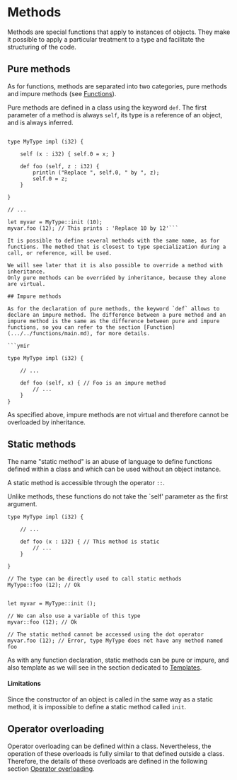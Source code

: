 # Methods

Methods are special functions that apply to instances of objects. They make it possible to apply a particular treatment to a type and facilitate the structuring of the code.

## Pure methods

As for functions, methods are separated into two categories, pure methods and impure methods (see [Functions](.../../functions/main.md)).

Pure methods are defined in a class using the keyword `def`. The first parameter of a method is always `self`, its type is a reference of an object, and is always inferred.

```ymir

type MyType impl (i32) {

	self (x : i32) { self.0 = x; }
	
	def foo (self, z : i32) {
		println ("Replace ", self.0, " by ", z);
		self.0 = z;
	}

}

// ...

let myvar = MyType::init (10);
myvar.foo (12); // This prints : 'Replace 10 by 12'```

It is possible to define several methods with the same name, as for functions. The method that is closest to type specialization during a call, or reference, will be used.

We will see later that it is also possible to override a method with inheritance.
Only pure methods can be overrided by inheritance, because they alone are virtual.

## Impure methods

As for the declaration of pure methods, the keyword `def` allows to declare an impure method. The difference between a pure method and an impure method is the same as the difference between pure and impure functions, so you can refer to the section [Function](.../../functions/main.md), for more details.

```ymir

type MyType impl (i32) {

	// ...
	
	def foo (self, x) { // Foo is an impure method
		// ...
	}	
}
```

As specified above, impure methods are not virtual and therefore cannot be overloaded by inheritance.


## Static methods

The name "static method" is an abuse of language to define functions defined within a class and which can be used without an object instance.

A static method is accessible through the operator `::`.

Unlike methods, these functions do not take the `self' parameter as the first argument.

```ymir
type MyType impl (i32) {

	// ...
	
	def foo (x : i32) { // This method is static
		// ...
	}

}

// The type can be directly used to call static methods
MyType::foo (12); // Ok


let myvar = MyType::init ();

// We can also use a variable of this type 
myvar::foo (12); // Ok

// The static method cannot be accessed using the dot operator
myvar.foo (12); // Error, type MyType does not have any method named foo
```


As with any function declaration, static methods can be pure or impure, and also template as we will see in the section dedicated to [Templates](../.../templates/fonctions.md).

#### Limitations 

Since the constructor of an object is called in the same way as a static method, it is impossible to define a static method called `init`.

## Operator overloading

Operator overloading can be defined within a class. Nevertheless, the operation of these overloads is fully similar to that defined outside a class. Therefore, the details of these overloads are defined in the following section [Operator overloading](.../../templates/operators.md).
